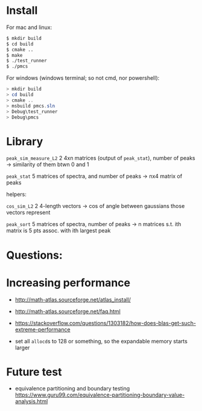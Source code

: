 # Install

For mac and linux:

```bash
$ mkdir build
$ cd build
$ cmake ..
$ make
$ ./test_runner
$ ./pmcs
```

For windows (windows terminal; so not cmd, nor powershell):

```powershell
> mkdir build
> cd build
> cmake ..
> msbuild pmcs.sln
> Debug\test_runner
> Debug\pmcs
```

# Library

`peak_sim_measure_L2`
2 4xn matrices (output of `peak_stat`), number of peaks -> similarity of them btwn
0 and 1

`peak_stat`
5 matrices of spectra, and number of peaks -> nx4 matrix of peaks

helpers:

`cos_sim_L2`
2 4-length vectors -> cos of angle between gaussians those vectors represent

`peak_sort`
5 matrices of spectra, number of peaks -> n matrices s.t. ith matrix is 5
pts assoc. with ith largest peak


# Questions:

# Increasing performance

* http://math-atlas.sourceforge.net/atlas_install/
* http://math-atlas.sourceforge.net/faq.html
* https://stackoverflow.com/questions/1303182/how-does-blas-get-such-extreme-performance

* set all `allocd`s to 128 or something, so the expandable memory
  starts larger

# Future test
* equivalence partitioning and boundary testing
  https://www.guru99.com/equivalence-partitioning-boundary-value-analysis.html
